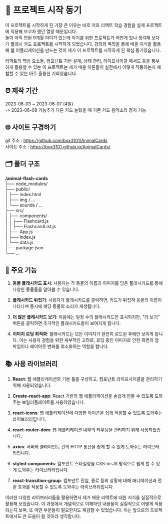 # 🚀 프로젝트 시작 동기 

이 프로젝트를 시작하게 된 가장 큰 이유는 바로 저의 리액트 학습 경험을 실제 프로젝트에 적용해 보고자 했던 열망 때문입니다.   
돌이 아직 안된 9개월 아이가 있는데 아기를 위한 프로젝트가 어떤게 있나 생각해 보다가 플래시 카드 프로젝트를 시작하게 되었습니다.
강의와 독학을 통해 배운 지식을 활용해 웹 어플리케이션을 만드는 것이 제가 이 프로젝트를 시작하게 된 핵심 동기였습니다.

리액트의 핵심 요소들, 컴포넌트 기반 설계, 상태 관리, 라이프사이클 메서드 등을 풍부하게 활용할 수 있는 이 프로젝트는 제가 배운 이론들이 실전에서 어떻게 작동하는지 체험할 수 있는 아주 훌륭한 기회였습니다.

## ⏰ 제작 기간

2023-06-03 ~ 2023-06-07 (4일)  
-> 2023-06-08 기능추가 다른 카드 눌렀을 때 기존 카드 음악소리 정지 기능

## 🌐 사이트 구경하기

git 주소 : https://github.com/box3101/AnimalCards  
사이트 주소 : https://box3101.github.io/AnimalCards/

## 🗂 폴더 구조

**/animal-flash-cards**  
├── node_modules/  
├── public/  
│   ├── index.html  
│   ├── img / …  
│   └── sounds / …  
├── src/  
│   ├── components/  
│   │   ├── Flashcard.js  
│   │   ├── FlashcardList.js  
│   ├── App.js  
│   ├── index.js  
│   └── data.js  
├── package.json  
└── ...  

## 🌟 주요 기능

1. **동물 플래시카드 표시**: 사용자는 각 동물의 이름과 이미지를 담은 플래시카드를 통해 다양한 동물들을 알아볼 수 있습니다.

2. **플래시카드 뒤집기**: 사용자가 플래시카드를 클릭하면, 카드가 뒤집혀 동물의 이름이 나타나며 동시에 해당 동물의 소리가 재생됩니다.

3. **더 많은 플래시카드 보기**: 처음에는 일정 수의 플래시카드만 표시되지만, "더 보기" 버튼을 클릭하면 추가적인 플래시카드들이 보여지게 됩니다.

4. **이미지 로딩 최적화**: 플래시카드는 모든 이미지가 완전히 로드된 후에만 보이게 됩니다. 이는 사용자 경험을 위한 세부적인 고려로, 로딩 중인 이미지로 인한 화면의 깜박임이나 레이아웃 변화를 최소화하는 역할을 합니다.

## 📚 사용 라이브러리

1. **React**: 웹 애플리케이션의 기본 틀을 구성하고, 컴포넌트 라이프사이클을 관리하기 위해 사용되었습니다.

2. **Create-react-app**: React 기반의 웹 애플리케이션을 손쉽게 만들 수 있도록 도와주는 보일러플레이트를 사용하였습니다.

3. **react-icons**: 웹 애플리케이션에 다양한 아이콘을 쉽게 적용할 수 있도록 도와주는 라이브러리입니다.

4. **react-router-dom**: 웹 애플리케이션 내부의 라우팅을 관리하기 위해 사용되었습니다.

5. **axios**: 서버와 클라이언트 간의 HTTP 통신을 쉽게 할 수 있게 도와주는 라이브러리입니다.

6. **styled-components**: 컴포넌트 스타일링을 CSS-in-JS 방식으로 쉽게 할 수 있게 도와주는 라이브러리입니다.

7. **react-transition-group**: 컴포넌트 진입, 종료 등의 상황에 대해 애니메이션과 전환 효과를 적용할 수 있도록 도와주는 라이브러리입니다.

이러한 다양한 라이브러리들을 활용하면서 제가 배운 리액트에 대한 지식을 실질적으로 활용해 보았습니다. 이 과정에서 개념적으로 이해하던 내용들이 실질적으로 어떻게 적용되는지 보며, 또 어떤 부분들이 필요한지도 체감할 수 있었습니다. 이는 앞으로의 프로젝트에서도 큰 도움이 될 것이라 생각합니다.
